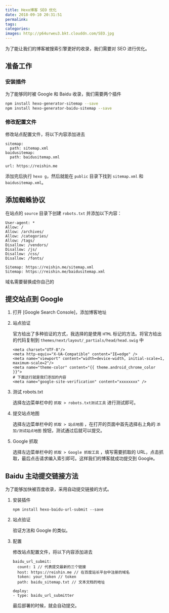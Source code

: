 ```yaml
---
title: Hexo博客 SEO 优化
date: 2018-09-10 20:31:51
permalink:
tags:
categories:
images: http://p64urweu3.bkt.clouddn.com/SEO.jpg
---
```

为了能让我们的博客被搜索引擎更好的收录，我们需要对 SEO 进行优化。

<!-- more -->

## 准备工作

### 安装插件

为了能够同时被 Google 和 Baidu 收录，我们需要两个插件
```sh
npm install hexo-generator-sitemap --save
npm install hexo-generator-baidu-sitemap --save
```

### 修改配置文件

修改<span id="inline-blue">站点配置文件</span>，将以下内容添加进去
```
sitemap:
  path: sitemap.xml
baidusitemap:
  path: baidusitemap.xml

url: https://reishin.me
```

添加完后执行 `hexo g`，然后就能在 `public` 目录下找到 `sitemap.xml` 和 `baidusitemap.xml`。

## 添加蜘蛛协议

在站点的 `source` 目录下创建 `robots.txt` 并添加以下内容：
```
User-agent: *
Allow: /
Allow: /archives/
Allow: /categories/
Allow: /tags/
Disallow: /vendors/
Disallow: /js/
Disallow: /css/
Disallow: /fonts/

Sitemap: https://reishin.me/sitemap.xml
Sitemap: https://reishin.me/baidusitemap.xml
```
<p id="div-border-left-green">域名需要替换成你自己的</p>

## 提交站点到 Google

1. 打开 [Google Search Console]，添加博客地址

2. 站点验证

    官方给出了多种验证的方式，我选择的是使用 `HTML` 标记的方法。将官方给出的代码复制到 `themes/next/layout/_partials/head/head.swig` 中
    ```
    <meta charset="UTF-8"/>
    <meta http-equiv="X-UA-Compatible" content="IE=edge" />
    <meta name="viewport" content="width=device-width, initial-scale=1, maximum-scale=2"/>
    <meta name="theme-color" content="{{ theme.android_chrome_color }}">
    # 下面这行就是我们添加的内容
    <meta name="google-site-verification" content="xxxxxxxx" />
    ```

3. 测试 robots.txt

    选择左边菜单栏中的 `抓取 > robots.txt测试工具` 进行测试即可。

4. 提交站点地图

    选择左边菜单栏中的 `抓取 > 站点地图` ，在打开的页面中首先选择右上角的 `添加/测试站点地图` 按钮，测试通过后就可以提交。

5. Google 抓取

    选择左边菜单栏中的 `抓取 > Google 抓取工具` ，填写需要抓取的 URL，点击抓取，最后点击请求编入索引即可。这样我们的博客就成功提交到 Google。

## Baidu 主动提交链接方法

为了能够加快被百度收录，采用自动提交链接的方式。

1. 安装插件
    ```
    npm install hexo-baidu-url-submit --save
    ```

2. 站点验证

    验证方法和 Google 的类似。

3. 配置

    修改<span id="inline-blue">站点配置文件</span>，将以下内容添加进去
    ```
    baidu_url_submit:
      count: 1 // 代表提交最新的三个链接
      host: https://reishin.me // 在百度站长平台中注册的域名
      token: your_token // token
      path: baidu_sitemap.txt // 文本文档的地址

    deploy:
    - type: baidu_url_submitter
    ```
    最后部署的时候，就会自动提交。
